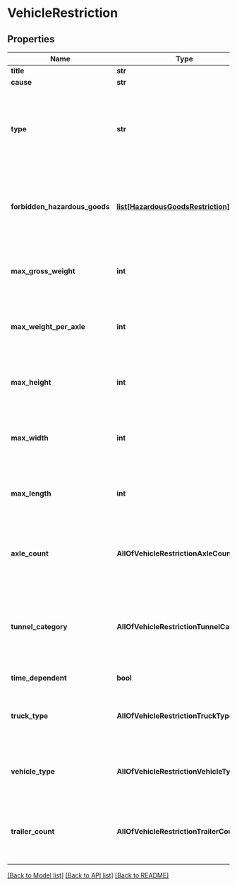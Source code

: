 # VehicleRestriction

## Properties
Name | Type | Description | Notes
------------ | ------------- | ------------- | -------------
**title** | **str** | Detail title | [optional] 
**cause** | **str** | Cause of the notice | [optional] 
**type** | **str** | Detail type. Each type of detail might contain extra attributes.  **NOTE:** The list of possible detail types may be extended in the future. The client application is expected to handle such a case gracefully.  | 
**forbidden_hazardous_goods** | [**list[HazardousGoodsRestriction]**](HazardousGoodsRestriction.md) | Hazardous goods restrictions applied during the trip.  This condition is met when the vehicle&#x27;s shippedHazardousGoods contains any of the items in this array.  | [optional] 
**max_gross_weight** | **int** | Contains max permitted gross weight, in kilograms.  This condition is met when the vehicle&#x27;s &#x60;grossWeight&#x60; exceeds this value.  | [optional] 
**max_weight_per_axle** | **int** | Contains max permitted weight per axle, in kilograms.  This condition is met when the vehicle&#x27;s &#x60;weightPerAxle&#x60; exceeds this value.  | [optional] 
**max_height** | **int** | Contains max permitted height, in centimeters.  This condition is met when the vehicle&#x27;s &#x60;height&#x60; exceeds this value.  | [optional] 
**max_width** | **int** | Contains max permitted width, in centimeters.  This condition is met when the vehicle&#x27;s &#x60;width&#x60; exceeds this value.  | [optional] 
**max_length** | **int** | Contains max permitted length, in centimeters.  This condition is met when the vehicle&#x27;s &#x60;length&#x60; exceeds this value.  | [optional] 
**axle_count** | **AllOfVehicleRestrictionAxleCount** | Constrains the restriction to trucks with number of axles within specified range.  This condition is met when the vehicle&#x27;s &#x60;axleCount&#x60; is within the range specified.  | [optional] 
**tunnel_category** | **AllOfVehicleRestrictionTunnelCategory** | Specifies the tunnel category used to restrict transport of specific goods.  This condition is met when the value exceeds the tunnel category specified by the vehicle&#x27;s &#x60;tunnelCategory&#x60;  | [optional] 
**time_dependent** | **bool** | Indicates that restriction depends on time.  | [optional] 
**truck_type** | **AllOfVehicleRestrictionTruckType** | Constrains the restriction to a specific type of vehicle.  This condition is met if the &#x60;vehicle[type]&#x60; request parameter matches this value.  | [optional] 
**vehicle_type** | **AllOfVehicleRestrictionVehicleType** | Constrains the restriction to a specific type of vehicle.  This condition is met if the &#x60;vehicle[type]&#x60; request parameter matches this value.  | [optional] 
**trailer_count** | **AllOfVehicleRestrictionTrailerCount** | Constrains the restriction to trucks with number of axles within specified range.  This condition is met when the vehicle&#x27;s &#x60;trailerCount&#x60; is within the range specified.  | [optional] 

[[Back to Model list]](../README.md#documentation-for-models) [[Back to API list]](../README.md#documentation-for-api-endpoints) [[Back to README]](../README.md)

